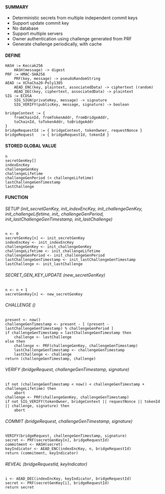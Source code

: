 ####  SUMMARY
- Deterministic secrets from multiple independent commit keys
- Support update commit key
- No database
- Support multiple servers
- Owner authentication using challenge generated from PRF
- Generate challenge periodically, with cache

#### DEFINE
```
HASH := Keccak256
    HASH(message) -> digest
PRF := HMAC-SHA256
    PRF(key, message) -> pseudoRandomString
AEAD := XChaCha20-Poly1305
    AEAD_ENC(key, plaintext, associatedData) -> ciphertext (random)
    AEAD_DEC(key, ciphertext, associatedData) -> plaintext
SIG := ECDSA
    SIG_SIGN(privateKey, message) -> signature
    SIG_VERIFY(publicKey, message, signature) -> boolean

bridgeContext := {
    fromChainId, fromTokenAddr, fromBridgeAddr,
    toChainId, toTokenAddr, toBridgeAddr
}
bridgeRequestId := { bridgeContext, tokenOwner, requestNonce }
bridgeRequest   := { bridgeRequestId, tokenId }
```

#### STORED GLOBAL VALUE
```
n
secretGenKey[]
indexEncKey
challengeGenKey
challengeLifetime
challengeGenPeriod (< challengeLifetime)
lastChallengeGenTimestamp
lastChallenge
```

#### FUNCTION
###### SETUP (init_secretGenKey, init_indexEncKey, init_challengeGenKey, init_challengeLifetime, init_ challengeGenPeriod, init_lastChallengeGenTimestamp, init_lastChallenge)
```
n <- 0
secretGenKey[n] <- init_secretGenKey
indexEncKey <- init_indexEncKey
challengeGenKey <- init_challengeGenKey
challengeLifetime <- init_challengeLifetime
challengeGenPeriod <- init_challengeGenPeriod
lastChallengeGenTimestamp <- init_lastChallengeGenTimestamp
lastChallenge <- init_lastChallenge
```

###### SECRET_GEN_KEY_UPDATE (new_secretGenKey)
```
n <- n + 1
secretGenKey[n] <- new_secretGenKey
```

###### CHALLENGE ()
```
present <- now()
challengeGenTimestamp <- present - [ (present - lastChallengeGenTimestamp) % challengeGenPeriod ]
if challengeGenTimestamp = lastChallengeGenTimestamp then
    challenge <- lastChallenge
else then
    challenge <- PRF(challengeGenKey, challengeGenTimestamp)
    lastChallengeGenTimestamp <- challengeGenTimestamp
    lastChallenge <- challenge
return (challengeGenTimestamp, challenge)
```

###### VERIFY (bridgeRequest, challengeGenTimestamp, signature)
```
if not (challengeGenTimestamp < now() < challengeGenTimestamp + challengeLifetime) then
    abort
challenge <- PRF(challengeGenKey, challengeGenTimestamp)
if not SIG_VERIFY(tokenOwner, bridgeContext || requestNonce || tokenId || challenge, signature) then
    abort
```

###### COMMIT (bridgeRequest, challengeGenTimestamp, signature)
```
VERIFY(bridgeRequest, challengeGenTimestamp, signature)
secret <- PRF(secretGenKey[n], bridgeRequestId)
commitment <- HASH(secret)
keyIndicator <- AEAD_ENC(indexEncKey, n, bridgeRequestId)
return (commitment, keyIndicator)
```

###### REVEAL (bridgeRequestId, keyIndicator)
```
i <- AEAD_DEC(indexEncKey, keyIndicator, bridgeRequestId)
secret <- PRF(secretGenKey[i], bridgeRequestId)
return secret
```

